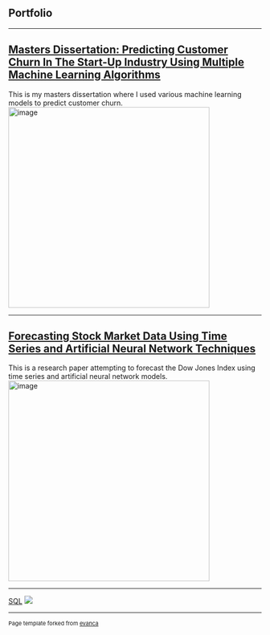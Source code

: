 ## Portfolio

---

## [Masters Dissertation: Predicting Customer Churn In The Start-Up Industry Using Multiple Machine Learning Algorithms](https://katrina-z.github.io/Masters-Dissertation/)

This is my masters dissertation where I used various machine learning models to predict customer churn.
<img width="400" alt="image" src="https://user-images.githubusercontent.com/77642758/188481479-740a898b-a280-4d7b-801e-2bc5d0133fb7.png">

---
## [Forecasting Stock Market Data Using Time Series and Artificial Neural Network Techniques](https://katrina-z.github.io/Stock-Market-Prediction)

This is a research paper attempting to forecast the Dow Jones Index using time series and artificial neural network models.
<img width="400" alt="image" src="https://user-images.githubusercontent.com/77642758/188868514-6d522a35-3bb1-4e73-af84-e49de8cda401.png">


---
[SQL](http://example.com/)
<img src="images/dummy_thumbnail.jpg?raw=true"/>

---
<p style="font-size:11px">Page template forked from <a href="https://github.com/evanca/quick-portfolio">evanca</a></p>
<!-- Remove above link if you don't want to attibute -->
